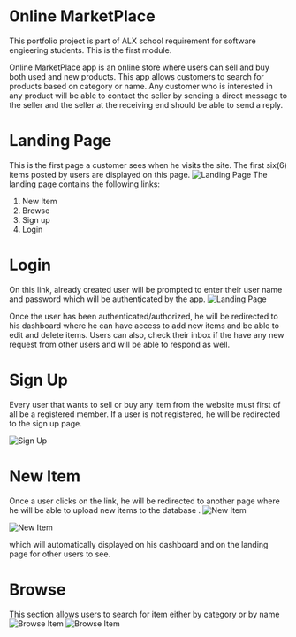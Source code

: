 # 0nline MarketPlace
This portfolio project is part of ALX school requirement for software engieering students. This is the first module.

Online MarketPlace app is an online store where users can sell and buy both used and new products.
This app allows customers to search for products based on category or name. Any customer who is interested in any product will be able to contact the seller by sending a direct message to the seller and the seller at the receiving end should be able to send a reply.

# Landing Page
This is the first page a customer sees when he visits the site.  The first six(6) items posted by users are displayed on this page.
![Landing Page](https://i.imgur.com/OTt7U85.png)
The landing page contains the following links:
1. New Item
2. Browse
3. Sign up
4. Login

# Login
 On this link, already created user will be prompted to enter their user name and password which will be authenticated by the app. 
![Landing Page](https://i.imgur.com/OTt7U85.png)

Once the user has been authenticated/authorized, he will be redirected to his dashboard where he can have access to add new items and be able to edit and delete items. Users can also, check their inbox if the have any new request from other users and will be able to respond as well.

# Sign Up
Every user that wants to sell or buy any item from the website must first of all be a registered member. If a user is not registered, he will be redirected to the sign up page.

![Sign Up](https://i.imgur.com/lmRuFae.png)

# New Item
Once a user clicks on the link, he will be redirected to another page where he will be able to upload new items to the database . 
![New Item](https://i.imgur.com/YVWTeBW.png)

![New Item](https://i.imgur.com/Oe4LVNX.png)

which will automatically displayed on his dashboard and on the landing page for other users to see.

# Browse
This section allows users to search for item either by category or by  name
![Browse Item](https://i.imgur.com/bnQHm9W.png)
![Browse Item](https://i.imgur.com/l6fV40r.png)

